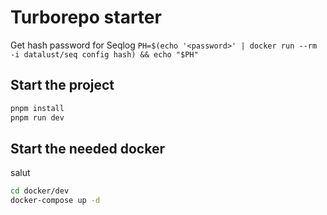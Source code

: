 # Turborepo starter

Get hash password for Seqlog `PH=$(echo '<password>' | docker run --rm -i datalust/seq config hash) && echo "$PH"`

## Start the project

```bash
pnpm install
pnpm run dev
```

## Start the needed docker

salut

```bash
cd docker/dev
docker-compose up -d
```
